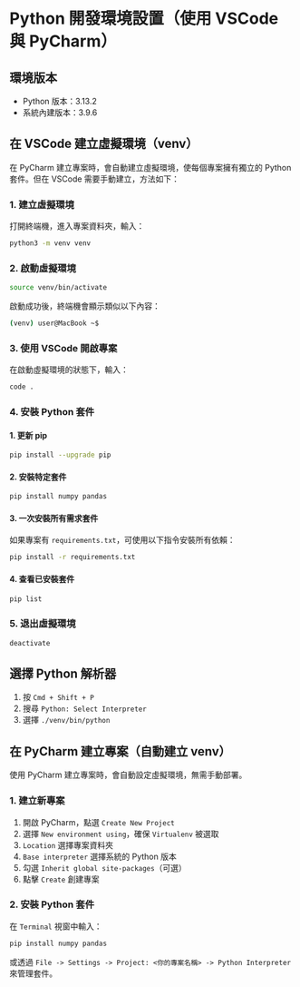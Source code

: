 # Python 開發環境設置（使用 VSCode 與 PyCharm）

## 環境版本
- Python 版本：3.13.2
- 系統內建版本：3.9.6

## 在 VSCode 建立虛擬環境（venv）
在 PyCharm 建立專案時，會自動建立虛擬環境，使每個專案擁有獨立的 Python 套件。但在 VSCode 需要手動建立，方法如下：

### 1. 建立虛擬環境
打開終端機，進入專案資料夾，輸入：
```sh
python3 -m venv venv
```

### 2. 啟動虛擬環境
```sh
source venv/bin/activate
```
啟動成功後，終端機會顯示類似以下內容：
```sh
(venv) user@MacBook ~$ 
```

### 3. 使用 VSCode 開啟專案
在啟動虛擬環境的狀態下，輸入：
```sh
code .
```

### 4. 安裝 Python 套件
#### 1. 更新 pip
```sh
pip install --upgrade pip
```

#### 2. 安裝特定套件
```sh
pip install numpy pandas
```

#### 3. 一次安裝所有需求套件
如果專案有 `requirements.txt`，可使用以下指令安裝所有依賴：
```sh
pip install -r requirements.txt
```

#### 4. 查看已安裝套件
```sh
pip list
```

### 5. 退出虛擬環境
```sh
deactivate
```

## 選擇 Python 解析器
1. 按 `Cmd + Shift + P`
2. 搜尋 `Python: Select Interpreter`
3. 選擇 `./venv/bin/python`

## 在 PyCharm 建立專案（自動建立 venv）
使用 PyCharm 建立專案時，會自動設定虛擬環境，無需手動部署。

### 1. 建立新專案
1. 開啟 PyCharm，點選 `Create New Project`
2. 選擇 `New environment using`，確保 `Virtualenv` 被選取
3. `Location` 選擇專案資料夾
4. `Base interpreter` 選擇系統的 Python 版本
5. 勾選 `Inherit global site-packages`（可選）
6. 點擊 `Create` 創建專案

### 2. 安裝 Python 套件
在 `Terminal` 視窗中輸入：
```sh
pip install numpy pandas
```
或透過 `File -> Settings -> Project: <你的專案名稱> -> Python Interpreter` 來管理套件。

